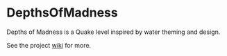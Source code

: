 # DepthsOfMadness
Depths of Madness is a Quake level inspired by water theming and design. 

See the project [wiki](https://github.com/GavinKWade01/DepthsOfMadness/wiki) for more. 
